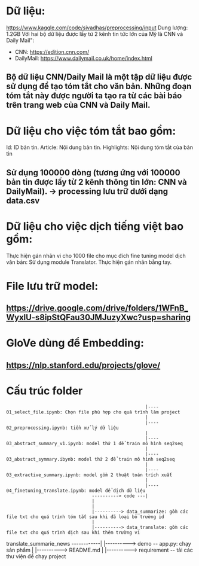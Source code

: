 # Dữ liệu:
https://www.kaggle.com/code/sivadhas/preprocessing/input
Dung lượng: 1.2GB
Với hai bộ dữ liệu được lấy từ 2 kênh tin tức lớn của Mỹ là CNN và Daily Mail":
- CNN: https://edition.cnn.com/
- DailyMail: https://www.dailymail.co.uk/home/index.html

Bộ dữ liệu CNN/Daily Mail là một tập dữ liệu được sử dụng để tạo tóm tắt cho văn bản. Những đoạn tóm tắt này được người ta tạo ra từ các bài báo trên trang web của CNN và Daily Mail. 
--------------------------------------------------------------------------------------------------------------
# Dữ liệu cho việc tóm tắt bao gồm:
Id: ID bản tin.
Article: Nội dung bản tin.
Highlights: Nội dung tóm tắt của bản tin

Sử dụng 100000 dòng (tương ứng với 100000 bản tin được lấy từ 2 kênh thông tin lớn: CNN và DailyMail). 
-> processing lưu trữ dưới dạng data.csv
-----------------------------------------------------------------------------------------------------------------
# Dữ liệu cho việc dịch tiếng việt bao gồm:
Thực hiện gán nhãn vi cho 1000 file cho mục đích fine tuning model dịch văn bản:
Sử dụng module Translator.
Thực hiện gán nhãn bằng tay.
# File lưu trữ model:
https://drive.google.com/drive/folders/1WFnB_WyxlU-s8ipStQFau30JMJuzyXwc?usp=sharing
-----------------------------------------------------------------------------------------------------------
# GloVe dùng để Embedding: 
https://nlp.stanford.edu/projects/glove/
----------------------------------------------------------------------------------------------------------
# Cấu trúc folder



                                                        |---- 01_select_file.ipynb: Chọn file phù hợp cho quá trình làm project
                                                        |
                                                        |---- 02_preprocessing.ipynb: tiền xử lý dữ liệu
                                                        |
                                                        |---- 03_abstract_summary_v1.ipynb: model thứ 1 để train mô hình seq2seq
                                                        |
                                                        |---- 03_abstract_symmary.ibynb: model thứ 2 để train mô hình seq2seq
                                                        |
                                                        |---- 03_extractive_summary.ipynb: model gồm 2 thuật toán trích xuất
                                                        |
                                                        |---- 04_finetuning_translate.ipynb: model để dịch dữ liệu
                                    ----------> code ---|
                                    |
                                    |
                                    |----------> data_summarize: gồm các file txt cho quá trính tóm tắt sau khi đã loại bỏ trường id
                                    |
                                    |----------> data_translate: gồm các file txt cho quá trình dịch sau khi thêm trường vi
translate_summarie_news ------------|
                                    |----------> demo -- app.py: chạy sản phẩm
                                    |
                                    |----------> README.md
                                    |
                                    |----------> requirement -- tải các thư viện để chạy project







